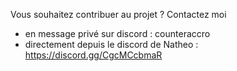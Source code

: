 Vous souhaitez contribuer au projet ? Contactez moi

- en message privé sur discord : counteraccro
- directement depuis le discord de Natheo : https://discord.gg/CgcMCcbmaR
